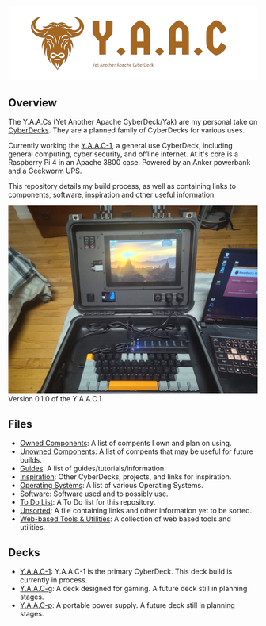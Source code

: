 <!-- ======================================== README.md Start ======================================== -->


<!-- ------------------------------ Intro Start ------------------------------ -->

![Y.A.A.C Logo](img/logos/yaac-high-resolution-logo-transparent.png)

<!-- ------------------------------ Intro End ------------------------------ -->


<!-- ------------------------------ Overview Start ------------------------------ -->

## Overview

The Y.A.A.Cs (Yet Another Apache CyberDeck/Yak) are my personal take on [CyberDecks](https://www.reddit.com/r/CyberDeck/).  They are a planned family of CyberDecks for various uses.

Currently working the [Y.A.A.C-1](/doc/yaac1/index.md), a general use CyberDeck, including general computing, cyber security, and offline internet.  At it's core is a Raspberry Pi 4 in an Apache 3800 case.  Powered by an Anker powerbank and a Geekworm UPS.

This repository details my build process, as well as containing links to components, software, inspiration and other useful information.

![Y.A.A.C-1 v0.1.0](img/yaac/yaac1/yaac1-3-v0-1-0.jpg)
Version 0.1.0 of the Y.A.A.C.1

<!-- ------------------------------ Overview End ------------------------------ -->


<!-- ------------------------------ Files Start ------------------------------ -->

## Files

- [Owned Components](doc/components-owned.md): A list of compents I own and plan on using.
- [Unowned Components](doc/components-unowned.md): A list of compents that may be useful for future builds.
- [Guides](doc/guides.md): A list of guides/tutorials/information.
- [Inspiration](https://github.com/DayZedAndConfused762/awesome-cyberdeck/blob/main/doc/inspiration.md): Other CyberDecks, projects, and links for inspiration.
- [Operating Systems](doc/operating-systems.md): A list of various Operating Systems.
- [Software](doc/software.md): Software used and to possibly use.
- [To Do List](doc/todo.md): A To Do list for this repository.
- [Unsorted](doc/unsorted.md): A file containing links and other information yet to be sorted.
- [Web-based Tools & Utilities](doc/webtools.md): A collection of web based tools and utilities.

<!-- ------------------------------ Files End ------------------------------ -->


<!-- ------------------------------ Decks Start ------------------------------ -->

## Decks
- [Y.A.A.C-1](doc/yaac1/index.md): Y.A.A.C-1 is the primary CyberDeck.  This deck build is currently in process.
- [Y.A.A.C-g](doc/yaacg/index.md): A deck designed for gaming.  A future deck still in planning stages.
- [Y.A.A.C-p](doc/yaacp/index.md): A portable power supply.  A future deck still in planning stages.

<!-- ------------------------------ Decks End ------------------------------ -->


<!-- ------------------------------ Outro Start ------------------------------ -->

<!-- ------------------------------ Outro End ------------------------------ -->


<!-- ======================================== README.md End ======================================== -->
